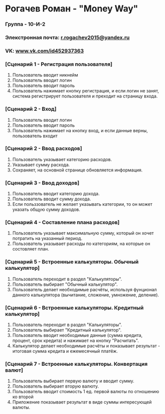 # Рогачев Роман - "Money Way"

### Группа - 10-И-2
### Элекстронная почта: r.rogachev2015@yandex.ru
### VK: www.vk.com/id452937363


### [Сценарий 1 - Регистрация пользователя]

1. Пользователь вводит никнейм
2. Пользователь вводит логин
3. Пользователь вводит пароль
4. Пользователь нажимает кнопку регистрация, и если логин не занят, система регистрирует пользователя и преходит на страницу входа.

### [Сценарий 2 - Вход]

1. Пользователь вводит логин
2. Пользователь вводит пароль
3. Пользователь нажимает на кнопку вход, и если данные верны, пользователь входит

### [Сценарий 2 - Ввод расходов]

1. Пользователь указывает категорию расходов.
2. Указывает сумму расхода.
3. Сохраняет, на основной странице обновляется информация.

### [Сценарий 3 - Ввод доходов]

1. Пользователь вводит категорию дохода.
2. Пользователь вводит сумму дохода.
3. Если польззователь не желает указывать категории, то он может указать общую сумму доходов.

### [Сценарий 4 - Составление плана расходов]

1. Пользователь указывает максимальную сумму, который он хочет потратить на указанный период.
2. Пользователь указывает расходы по категориям, на которые он состовляет план.
   
### [Сценарий 5 - Встроенные калькуляторы. Обычный калькулятор]

1. Пользователь переходит в раздел "Калькуляторы".
2. Пользователь выбирает "Обычный калькулятор".
3. Пользователь делает необходимые расчёты, используя фунционал данного калькулятора (вычитание, сложение, умножение, деление).

### [Сценарий 6 - Встроенные калькуляторы. Кредитный калькулятор]

1. Пользователь переходит в раздел "Калькуляторы".
2. Пользователь выбирает "Кредитный калькулятор".
3. Пользователь вводит необходимые данные (сумма кредита, процент, срок кредита) и нажимает на кнопку "Расчитать".
4. Калькулятор делает необходимые расчёты и показывает результат - итоговая сумма кредита и ежемесячный платёж.

### [Сценарий 7 - Встроенные калькуляторы. Конвертация валют]

1. Пользователь выбирает первую валюту и вводит сумму.
2. Пользователь выбирает вторую валюту.
3. Пользователь вводит стоимость 1 ед. первой валюты по отношению ко второй
4. Приложение показывает результат в виде суммы интересующей валюты.

